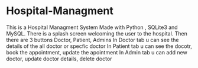 # Hospital-Managment

This is a Hospital Managment System Made with Python , SQLite3 and MySQL.
There is a splash screen welcoming the user to the hospital.
Then there are 3 buttons Doctor, Patient, Admins
In Doctor tab u can see the details of the all doctor or specfic doctor
In Patient tab u can see the docotr, book the appointment, update the apointment
In Admin tab u can add new doctor, update doctor details, delete doctor
